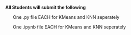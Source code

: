 <B>All Students will submit the following</B>
<ol>One .py file EACH for KMeans and KNN seperately</ol>
<ol>One .ipynb file EACH for KMeans and KNN seperately</ol>
